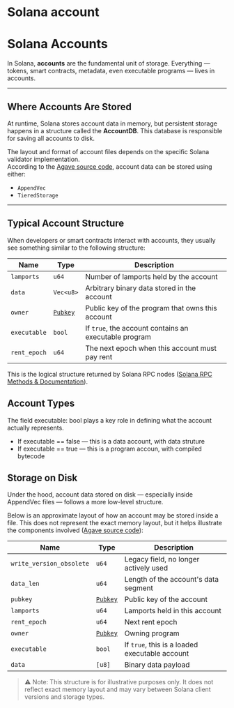 # Solana account

# Solana Accounts

In Solana, **accounts** are the fundamental unit of storage. Everything — tokens, smart contracts, metadata, even executable programs — lives in accounts.

---

## Where Accounts Are Stored

At runtime, Solana stores account data in memory, but persistent storage happens in a structure called the **AccountDB**. This database is responsible for saving all accounts to disk.

The layout and format of account files depends on the specific Solana validator implementation.  
According to the [Agave source code](https://github.com/anza-xyz/agave/blob/528d984671c18e870ee94461a400751c8feddfbd/accounts-db/src/accounts_file.rs#L70), account data can be stored using either:

- `AppendVec`
- `TieredStorage`

---

## Typical Account Structure

When developers or smart contracts interact with accounts, they usually see something similar to the following structure:

| Name         | Type           | Description                                                     |
| ------------ | -------------- | --------------------------------------------------------------- |
| `lamports`   | `u64`          | Number of lamports held by the account                          |
| `data`       | `Vec<u8>`      | Arbitrary binary data stored in the account                     |
| `owner`      | [`Pubkey`](https://wiki.solanagraph.com/Basic_structures/Public_key.md)       | Public key of the program that owns this account                |
| `executable` | `bool`         | If `true`, the account contains an executable program           |
| `rent_epoch` | `u64`          | The next epoch when this account must pay rent                  |

This is the logical structure returned by Solana RPC nodes ([Solana RPC Methods & Documentation](https://solana.com/docs/rpc/http/getaccountinfo)).

## Account Types

The field executable: bool plays a key role in defining what the account actually represents.

- If executable == false — this is a data account, with data struture
- If executable == true — this is a program accoun, with compiled bytecode

## Storage on Disk

Under the hood, account data stored on disk — especially inside AppendVec files — follows a more low-level structure.

Below is an approximate layout of how an account may be stored inside a file. This does not represent the exact memory layout, but it helps illustrate the components involved ([Agave source code](https://github.com/anza-xyz/agave/blob/master/accounts-db/src/append_vec/meta.rs)):

| Name                          | Type     | Description                                    |
| ----------------------------- | -------- | ---------------------------------------------- |
| `write_version_obsolete`      | `u64`    | Legacy field, no longer actively used          |
| `data_len`                    | `u64`    | Length of the account's data segment           |
| `pubkey`                      | [`Pubkey`](https://wiki.solanagraph.com/Basic_structures/Public_key.md) | Public key of the account                      |
| `lamports`                    | `u64`    | Lamports held in this account                  |
| `rent_epoch`                  | `u64`    | Next rent epoch                                |
| `owner`                       | [`Pubkey`](https://wiki.solanagraph.com/Basic_structures/Public_key.md) | Owning program                                 |
| `executable`                  | `bool`   | If `true`, this is a loaded executable account |
| `data`                        | `[u8]`   | Binary data payload                            |

> ⚠️ Note: This structure is for illustrative purposes only. It does not reflect exact memory layout and may vary between Solana client versions and storage types.
